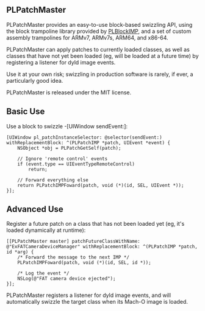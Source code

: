 PLPatchMaster
-----------

PLPatchMaster provides an easy-to-use block-based swizzling API, using the block trampoline
library provided by [PLBlockIMP](https://opensource.plausible.coop/src/projects/PLTP/repos/plblockimp),
and a set of custom assembly trampolines for ARMv7, ARMv7s, ARM64, and x86-64.

PLPatchMaster can apply patches to currently loaded classes, as well as classes
that have not yet been loaded (eg, will be loaded at a future time) by registering
a listener for dyld image events.

Use it at your own risk; swizzling in production software is rarely, if ever, a particularly
good idea.

PLPatchMaster is released under the MIT license.

Basic Use
-----------

Use a block to swizzle -[UIWindow sendEvent:]:

    [UIWindow pl_patchInstanceSelector: @selector(sendEvent:) withReplacementBlock: ^(PLPatchIMP *patch, UIEvent *event) {
        NSObject *obj = PLPatchGetSelf(patch);
        
        // Ignore 'remote control' events
        if (event.type == UIEventTypeRemoteControl)
            return;

        // Forward everything else
        return PLPatchIMPFoward(patch, void (*)(id, SEL, UIEvent *));
    }];

Advanced Use
------------

Register a future patch on a class that has not been loaded yet (eg, it's loaded dynamically at runtime):

    [[PLPatchMaster master] patchFutureClassWithName: @"ExFATCameraDeviceManager" withReplacementBlock: ^(PLPatchIMP *patch, id *arg) {
        /* Forward the message to the next IMP */
        PLPatchIMPFoward(patch, void (*)(id, SEL, id *));
        
        /* Log the event */
        NSLog(@"FAT camera device ejected");
    }];

PLPatchMaster registers a listener for dyld image events, and will automatically swizzle the target class when
its Mach-O image is loaded.